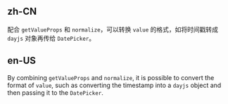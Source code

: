 ## zh-CN

配合 `getValueProps` 和 `normalize`，可以转换 `value` 的格式，如将时间戳转成 `dayjs` 对象再传给 `DatePicker`。

## en-US

By combining `getValueProps` and `normalize`, it is possible to convert the format of `value`, such as converting the timestamp into a `dayjs` object and then passing it to the `DatePicker`.
